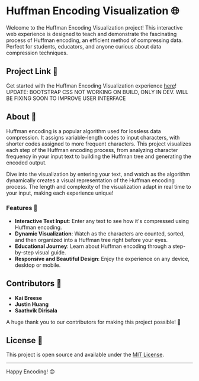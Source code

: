 # Huffman Encoding Visualization 🌐

Welcome to the Huffman Encoding Visualization project! This interactive web experience is designed to teach and demonstrate the fascinating process of Huffman encoding, an efficient method of compressing data. Perfect for students, educators, and anyone curious about data compression techniques.

## Project Link 🔗

Get started with the Huffman Encoding Visualization experience [here](https://saathvikpd.github.io/finalproject/)!  
UPDATE: BOOTSTRAP CSS NOT WORKING ON BUILD, ONLY IN DEV. WILL BE FIXING SOON TO IMPROVE USER INTERFACE


## About 📖

Huffman encoding is a popular algorithm used for lossless data compression. It assigns variable-length codes to input characters, with shorter codes assigned to more frequent characters. This project visualizes each step of the Huffman encoding process, from analyzing character frequency in your input text to building the Huffman tree and generating the encoded output.

Dive into the visualization by entering your text, and watch as the algorithm dynamically creates a visual representation of the Huffman encoding process. The length and complexity of the visualization adapt in real time to your input, making each experience unique!

### Features 🌟

- **Interactive Text Input**: Enter any text to see how it's compressed using Huffman encoding.
- **Dynamic Visualization**: Watch as the characters are counted, sorted, and then organized into a Huffman tree right before your eyes.
- **Educational Journey**: Learn about Huffman encoding through a step-by-step visual guide.
- **Responsive and Beautiful Design**: Enjoy the experience on any device, desktop or mobile.

## Contributors 👥

- **Kai Breese**
- **Justin Huang**
- **Saathvik Dirisala**

A huge thank you to our contributors for making this project possible! 🎉


## License 📜

This project is open source and available under the [MIT License](LICENSE).

---

Happy Encoding! 😊
